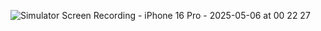 ![Simulator Screen Recording - iPhone 16 Pro - 2025-05-06 at 00 22 27](https://github.com/user-attachments/assets/5fcfaa30-093c-4eb3-8ffb-53bfb9722419)
